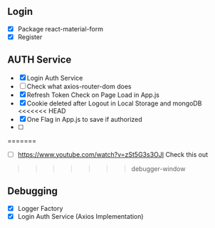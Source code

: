## Login
* [X] Package react-material-form 
* [X] Register

## AUTH Service
* [X] Login Auth Service
* [ ] Check what axios-router-dom does
* [X] Refresh Token Check on Page Load in App.js
* [X] Cookie deleted after Logout in Local Storage and mongoDB
<<<<<<< HEAD
* [X] One Flag in App.js to save if authorized
* [ ] 
=======
* [ ] https://www.youtube.com/watch?v=zSt5G3s3OJI Check this out
>>>>>>> debugger-window

## Debugging
* [X] Logger Factory
* [X] Login Auth Service (Axios Implementation)
